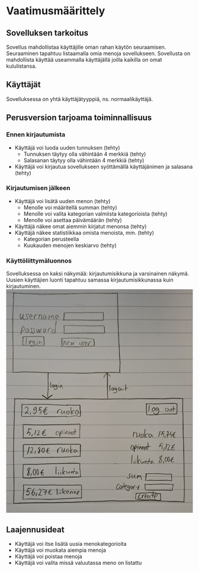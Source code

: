 # Vaatimusmäärittely

## Sovelluksen tarkoitus

Sovellus mahdollistaa käyttäjille oman rahan käytön seuraamisen. Seuraaminen
tapahtuu listaamalla omia menoja sovellukseen. Sovellusta on mahdollista
käyttää useammalla käyttäjällä joilla kaikilla on omat kululistansa.

## Käyttäjät

Sovelluksessa on yhtä käyttäjätyyppiä, ns. normaalikäyttäjä.

## Perusversion tarjoama toiminnallisuus

### Ennen kirjautumista

- Käyttäjä voi luoda uuden tunnuksen (tehty)
  - Tunnuksen täytyy olla vähintään 4 merkkiä (tehty)
  - Salasanan täytyy olla vähintään 4 merkkiä (tehty)
- Käyttäjä voi kirjautua sovellukseen syöttämällä käyttäjänimen ja salasana (tehty)

### Kirjautumisen jälkeen

- Käyttäjä voi lisätä uuden menon (tehty)
  - Menolle voi määritellä summan (tehty)
  - Menolle voi valita kategorian valmiista kategorioista (tehty)
  - Menolle voi asettaa päivämäärän (tehty)
- Käyttäjä näkee omat aiemmin kirjatut menonsa (tehty)
- Käyttäjä näkee statistiikkaa omista menoista, mm. (tehty)
  - Kategorian perusteella
  - Kuukauden menojen keskiarvo (tehty)

### Käyttöliittymäluonnos

Sovelluksessa on kaksi näkymää: kirjautumisikkuna ja varsinainen näkymä. Uusien käyttäjien luonti tapahtuu samassa kirjautumisikkunassa kuin kirjautuminen.
![luonnos](kayttoliittymaluonnos.jpg)

## Laajennusideat

- Käyttäjä voi itse lisätä uusia menokategorioita
- Käyttäjä voi muokata aiempia menoja
- Käyttäjä voi poistaa menoja
- Käyttäjä voi valita missä valuutassa meno on listattu

